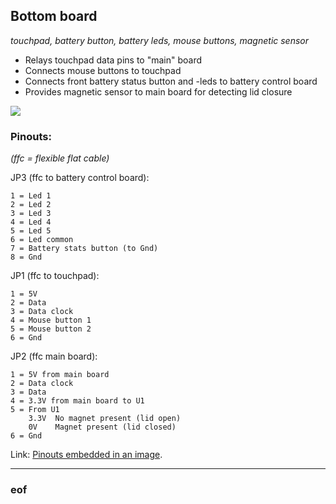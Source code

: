 ## Bottom board

*touchpad, battery button, battery leds, mouse buttons, magnetic sensor*

* Relays touchpad data pins to "main" board
* Connects mouse buttons to touchpad
* Connects front battery status button and -leds to battery control board
* Provides magnetic sensor to main board for detecting lid closure

![](https://raw.githubusercontent.com/gima/motorola_lapdock/master/tp_board/tpboard_overview.jpg)

### Pinouts:

*(ffc = flexible flat cable)*

JP3 (ffc to battery control board):

    1 = Led 1
    2 = Led 2
    3 = Led 3
    4 = Led 4
    5 = Led 5
    6 = Led common
    7 = Battery stats button (to Gnd)
    8 = Gnd

JP1 (ffc to touchpad):

    1 = 5V
    2 = Data
    3 = Data clock
    4 = Mouse button 1
    5 = Mouse button 2
    6 = Gnd

JP2 (ffc main board):

    1 = 5V from main board
    2 = Data clock
    3 = Data
    4 = 3.3V from main board to U1
    5 = From U1
        3.3V  No magnet present (lid open)
        0V    Magnet present (lid closed)
    6 = Gnd

Link: [Pinouts embedded in an image](//raw.githubusercontent.com/gima/motorola_lapdock/master/tp_board/bottom%20board%20%28tp,batbtn,batleds,mbtns%29.jpg).

---

### eof
